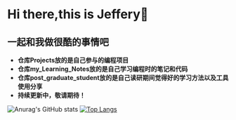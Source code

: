 # Hi there,this is Jeffery👋
## 一起和我做很酷的事情吧
- **仓库Projects放的是自己参与的编程项目** 
- **仓库my_Learning_Notes放的是自己学习编程时的笔记和代码**
- **仓库post_graduate_student放的是自己读研期间觉得好的学习方法以及工具使用分享**
- **持续更新中，敬请期待！**

![Anurag's GitHub stats](https://github-readme-stats.vercel.app/api?username=kokowhen&show_icons=true&theme=radical)
[![Top Langs](https://github-readme-stats.vercel.app/api/top-langs/?username=kokowhen&layout=compact)](https://github.com/anuraghazra/github-readme-stats)
